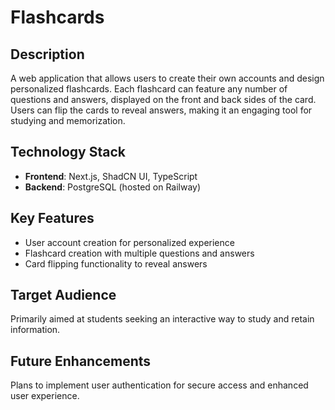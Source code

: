 # Flashcards 

## Description
A web application that allows users to create their own accounts and design personalized flashcards. Each flashcard can feature any number of questions and answers, displayed on the front and back sides of the card. Users can flip the cards to reveal answers, making it an engaging tool for studying and memorization.

## Technology Stack
- **Frontend**: Next.js, ShadCN UI, TypeScript
- **Backend**: PostgreSQL (hosted on Railway)

## Key Features
- User account creation for personalized experience
- Flashcard creation with multiple questions and answers
- Card flipping functionality to reveal answers

## Target Audience
Primarily aimed at students seeking an interactive way to study and retain information.

## Future Enhancements
Plans to implement user authentication for secure access and enhanced user experience.
